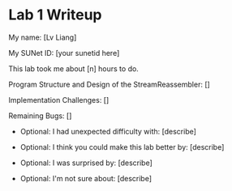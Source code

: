 Lab 1 Writeup
=============

My name: [Lv Liang]

My SUNet ID: [your sunetid here]

This lab took me about [n] hours to do.

Program Structure and Design of the StreamReassembler:
[]

Implementation Challenges:
[]

Remaining Bugs:
[]

- Optional: I had unexpected difficulty with: [describe]

- Optional: I think you could make this lab better by: [describe]

- Optional: I was surprised by: [describe]

- Optional: I'm not sure about: [describe]
